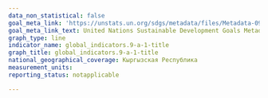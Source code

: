 ```yaml
---
data_non_statistical: false
goal_meta_link: 'https://unstats.un.org/sdgs/metadata/files/Metadata-09-0A-01.pdf '
goal_meta_link_text: United Nations Sustainable Development Goals Metadata (PDF 208 KB)
graph_type: line
indicator_name: global_indicators.9-a-1-title
graph_title: global_indicators.9-a-1-title
national_geographical_coverage: Кыргызская Республика
measurement_units: 
reporting_status: notapplicable

---
```

